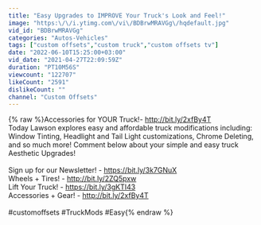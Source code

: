 ```yaml
---
title: "Easy Upgrades to IMPROVE Your Truck's Look and Feel!"
image: "https:\/\/i.ytimg.com\/vi\/BDBrwMRAVGg\/hqdefault.jpg"
vid_id: "BDBrwMRAVGg"
categories: "Autos-Vehicles"
tags: ["custom offsets","custom truck","custom offsets tv"]
date: "2022-06-10T15:25:00+03:00"
vid_date: "2021-04-27T22:09:59Z"
duration: "PT10M56S"
viewcount: "122707"
likeCount: "2591"
dislikeCount: ""
channel: "Custom Offsets"
---
```

{% raw %}Accessories for YOUR Truck!- <a rel="nofollow" target="blank" href="http://bit.ly/2xfBy4T">http://bit.ly/2xfBy4T</a><br />Today Lawson explores easy and affordable truck modifications including: Window Tinting, Headlight and Tail Light customizations, Chrome Deleting, and so much more! Comment below about your simple and easy truck Aesthetic Upgrades!<br /><br />Sign up for our Newsletter! - <a rel="nofollow" target="blank" href="https://bit.ly/3k7GNuX">https://bit.ly/3k7GNuX</a><br />Wheels + Tires! - <a rel="nofollow" target="blank" href="http://bit.ly/2ZQ5pxw">http://bit.ly/2ZQ5pxw</a><br />Lift Your Truck! - <a rel="nofollow" target="blank" href="https://bit.ly/3gKTI43">https://bit.ly/3gKTI43</a><br />Accessories + Gear! - <a rel="nofollow" target="blank" href="http://bit.ly/2xfBy4T">http://bit.ly/2xfBy4T</a><br /><br />#customoffsets #TruckMods #Easy{% endraw %}
